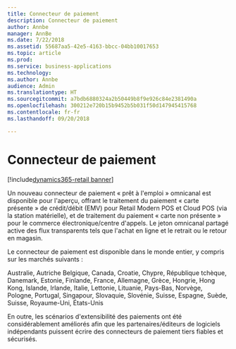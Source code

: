 ```yaml
---
title: Connecteur de paiement
description: Connecteur de paiement
author: Annbe
manager: AnnBe
ms.date: 7/22/2018
ms.assetid: 55687aa5-42e5-4163-bbcc-04bb10017653
ms.topic: article
ms.prod: 
ms.service: business-applications
ms.technology: 
ms.author: Annbe
audience: Admin
ms.translationtype: HT
ms.sourcegitcommit: a7bdb6880324a2b50449b8f9e926c84e2381490a
ms.openlocfilehash: 300212e720b15b9452b5b031f50d147945415768
ms.contentlocale: fr-fr
ms.lasthandoff: 09/20/2018

---
```

#  <a name="payment-connector"></a>Connecteur de paiement

[!include[dynamics365-retail banner](../includes/dynamics365-retail.md)]




Un nouveau connecteur de paiement « prêt à l'emploi » omnicanal est disponible pour l'aperçu, offrant le traitement du paiement « carte présente » de crédit/débit (EMV) pour Retail Modern POS et Cloud POS (via la station matérielle), et de traitement du paiement « carte non présente » pour le commerce électronique/centre d'appels. Le jeton omnicanal partagé active des flux transparents tels que l'achat en ligne et le retrait ou le retour en magasin.

Le connecteur de paiement est disponible dans le monde entier, y compris sur les marchés suivants :

Australie, Autriche Belgique, Canada, Croatie, Chypre, République tchèque, Danemark, Estonie, Finlande, France, Allemagne, Grèce, Hongrie, Hong Kong, Islande, Irlande, Italie, Lettonie, Lituanie, Pays-Bas, Norvège, Pologne, Portugal, Singapour, Slovaquie, Slovénie, Suisse, Espagne, Suède, Suisse, Royaume-Uni, États-Unis

En outre, les scénarios d'extensibilité des paiements ont été considérablement améliorés afin que les partenaires/éditeurs de logiciels indépendants puissent écrire des connecteurs de paiement tiers fiables et sécurisés.

